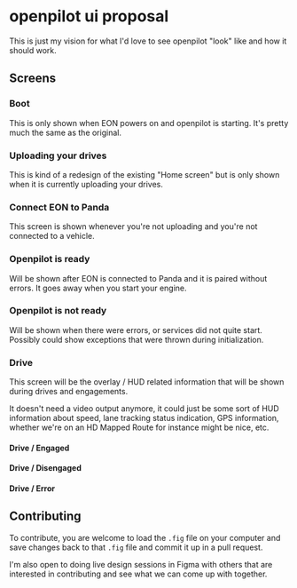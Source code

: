 # openpilot ui proposal
This is just my vision for what I'd love to see openpilot "look" like and how it should work.

## Screens

### Boot
This is only shown when EON powers on and openpilot is starting. 
It's pretty much the same as the original.

### Uploading your drives
This is kind of a redesign of the existing "Home screen" but is only shown when it is currently uploading your drives.

### Connect EON to Panda
This screen is shown whenever you're not uploading and you're not connected to a vehicle.

### Openpilot is ready
Will be shown after EON is connected to Panda and it is paired without errors.
It goes away when you start your engine.

### Openpilot is not ready
Will be shown when there were errors, or services did not quite start.
Possibly could show exceptions that were thrown during initialization.

### Drive
This screen will be the overlay / HUD related information that will be shown during drives and engagements.

It doesn't need a video output anymore, it could just be some sort of HUD information about speed, lane tracking status indication, GPS information, whether we're on an HD Mapped Route for instance might be nice, etc.

#### Drive / Engaged
#### Drive / Disengaged
#### Drive / Error


## Contributing
To contribute, you are welcome to load the `.fig` file on your computer and save changes back to that `.fig` file and commit it up in a pull request.

I'm also open to doing live design sessions in Figma with others that are interested in contributing and see what we can come up with together.